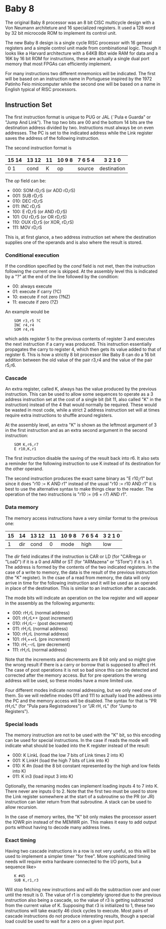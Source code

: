 # Baby 8

The original Baby 8 processor was an 8 bit CISC multicycle design with a Von Neumann architeture and 16 specialized registers. It used a 128 word by 32 bit microcode ROM to implement
its control unit.

The new Baby 8 design is a single cycle RISC processor with 16 general registers and a simple control unit made from combinational logic. Though it looks like a Harvard architecture
with a 64KB 8bit wide RAM for data and a 16K by 16 bit ROM for instructions, these are actually a single dual port memory that most FPGAs can efficiently implement.

For many instructions two different mnemonics will be indicated. The first will be based on an instruction name in Portuguese inspired by the 1972 Patinho Feio minicomputer while
the second one will be based on a name in English typical of RISC processors.

## Instruction Set

The first instruction format is unique to PUG or JAL (˜Pula e Guarda" or "Jump And Link"). The top two bits are 00 and the bottom 14 bits are the destination address divided by two.
Instructions must always be on even addresses. The PC is set to the indicated address while the Link register saves the address of the following instruction.

The second instruction format is

| 15 14 | 13 12 | 11 | 10 9 8 | 7 6 5 4 | 3 2 1 0 |
|-------|-------|----|--------|---------|---------|
| 0 1 | cond | K | op | source | destination |

The *op* field can be:

- 000:  SOM rD,rS (or ADD rD,rS)
- 001:  SUB rD,rS
- 010:  DEC rD,rS
- 011:  INC rD,rS
- 100:  E rD,rS (or AND rD,rS)
- 101:  OU rD,rS (or OR rD,rS)
- 110:  OUX rD,rS (or XOR, rD,rS)
- 111:  MOV rD,rS

This is, at first glance, a two address instruction set where the destination supplies one of the operands and is also where the result is stored.

### Conditional execution

If the condition specified by the *cond* field is not met, then the instruction following the current one is skipped. At the assembly level this is indicated by a "?" at the end of
the line followed by the condition:

- 00: always execute
- 01: execute if carry (?C)
- 10: execute if not zero (?NZ)
- 11: execute if zero (?Z)

An example would be

```
    SOM r3,r5 ?C
    INC r4,r4
    SOM r4,r6
```

which adds register 5 to the previous contents of register 3 and executes the next instruction if a carry was produced. This instruction essentially propagates the carry
to register 4, which then gets its value added to that of register 6. This is how a strictly 8 bit processor like Baby 8 can do a 16 bit addition between the old value
of the pair r3,r4 and the value of the pair r5,r6.

### Cascade

An extra register, called K, always has the value produced by the previous instruction. This can be used to allow some sequences to operate as a 3 address instruction set at the
cost of a single bit (bit 11, also called "K" in the instruction) instead of the 4 that would normally be required. These would be wasted in most code, while a strict 2 address
instruction set will at times require extra instructions to shuffle around registers.

At the assembly level, an extra "K" is shown as the leftmost argument of 3 in the first instruction and as an extra second argument in the second instruction:

```
    SOM K,r6,r7
    E r10,K,r1
```

The first instruction disable the saving of the result back into r6. It also sets a reminder for the following instruction to use K instead of its destination for the other
operand.

The second instruction produces the exact same binary as "E r10,r1" but since it does "r10 := K AND r1" instead of the usual "r10 := r10 AND r1" it is best to use the alternative
syntax to make things clear to the reader. The operation of the two instructions is "r10 := (r6 + r7) AND r1".

### Data memory

The memory access instructions have a very similar format to the previous one:

| 15 | 14 | 13 12 | 11 | 10 9 8 | 7 6 5 4 | 3 2 1 0 |
|----|----|-------|----|--------|---------|---------|
| 1 | dir | cond | 0 | mode | high | low |

The *dir* field indicates if the instruction is CAR or LD (for "CARrega or "LoaD") if it is a 0 and ARM or ST (for "ARMazena" or "STore") if it is a 1. The address is formed by the contents of
the two indicated registers. In the case of a write to memory, the data is the result of the previous instruction (the "K" register). In the csae of a read from memory, the data will
only arrive in time for the following instruction and it will be used as an operand in place of the destination. This is similar to an instruction after a cascade.

The mode bits will indicate an operation on the low register and will appear in the assembly as the following arguments:

- 000: rH,rL (normal address)
- 001: rH,rL++ (post increment)
- 010: rH,rL-- (post decrement)
- 011: rH,rL (normal address)
- 100: rH,rL (normal address)
- 101: rH,++rL (pre increment)
- 110: rH,--rL (pre decrement)
- 111: rH,rL (normal address)

Note that the increments and decrements are 8 bit only and so might give the wrong result if there is a carry
or borrow that is supposed to affect rH. The case of post operations it is not so bad since this can be detected and corrected after the memory access. But for pre operations the wrong
address will be used, so these modes have a more limited use.

Four different modes indicate normal addressing, but we only need one of them. So we will redefine modes 011 and 111 to actually load the address into the PC and the memory access will
be disabled. The syntax for that is "PR rH,rL" (for "Pula para Registradores") or "JR rH, rL" (for "Jump to Registers").

### Special loads

The memory instruction are not to be used with the "K" bit, so this encoding can be used for special instructions. In the case if reads the mode will indicate what should be loaded into
the K register instead of the result:

- 000: K LinkL (load the low 7 bits of Link times 2 into K)
- 001: K LinkH (load the high 7 bits of Link into K)
- 010: K #n (load the 8 bit constant represented by the high and low fields into K)
- 011: K in3 (load input 3 into K)

Optionally, the remaning modes can implement loading inputs 4 to 7 into K. There never are inputs 0 to 2. Note that the first two must be used to store the Link register somewhere at the
start of a subroutine so the PR (or JR) instruction can later return from that subroutine. A stack can be used to allow recursion.

In the case of memory writes, the "K" bit only makes the processor assert the IOWR pin instead of the MEMWR pin. This makes it easy to add output ports without having to decode many address
lines.

### Exact timing

Having two cascade instructions in a row is not very useful, so this will be used to implement a simpler timer "for free". More sophisticated timing needs will require extra hardware connected
to the I/O ports, but a sequence like>

```
    K #45
    SUB K,r1,r3
```

Will stop fetching new instructions and will do the subtraction over and over until the result is 0. The value of r1 is completely ignored due to the previous instruction also being a cascade,
so the value of r3 is getting subtracted from the current value of K. Supposing that r3 is initialized to 1, these two instructions will take exactly 46 clock cycles to execute. Most pairs
of cascade instructions do not produce interesting results, though a special load could be used to wait for a zero on a given input port.
